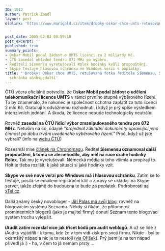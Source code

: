 ```yaml
---
ID: 1512
author: Patrick Zandl
layout: post
oldlink: 'https://www.marigold.cz/item/drobky-oskar-chce-umts-retusovana-fotka-reditele-siemensu-skype-a-hlasova-schranka-a-dalsi

  '
post_date: 2005-02-03 08:59:18
post_excerpt: ''
published: true
summary_points:
- Oskar Mobil podal žádost o UMTS licenci za 2 miliardy Kč.
- ČTÚ zasedal ohledně tendru 872 MHz po výběru.
- Řediteli Siemensu vyretušovali Rolex hodinky kvůli propouštění.
- Skype testuje hlasovou schránku ve Windows verzi s poplatky.
title: "'Drobky: Oskar chce UMTS, retušovaná fotka ředitele Siemensu, Skype a hlasová"
  schránka a&nbsp;další'
---
```


<p>ČTÚ včera oficiálně potvrdilo, že O<b>skar Mobil podal žádost o udělení telekomunikační licence UMTS</b>
v rámci prvního stupně výběrového řízení. To by znamenalo, že nakonec
je společnost ochotna zaplatit za tuto licenci 2 mld Kč. Gratuluji k
odvážnému rozhodnutí, i když je prý spíše výsledkem intenzivních
jednání. A škoda, že licence nebude technologicky neutrální. <br />
<br />
Rovněž <b>zasedal na ČTÚ řídící výbor zmanipulovaného tendru pro 872 MHz</b>. Netuším na co, údajně <span style="font-style: italic;">"projednal základní dokumenty upravující jeho činnost po dobu trvání uvedeného výběrového řízení."</span> Proč, když už jste vybrali? (info na <a href="http://www.ctu.cz" >webu ČTÚ</a>)<br />
<br />
Rozesmál mne <a href="http://www.chronomag.info/108999_item.php">článek na Chronomagu</a>. Ředitel <b>Siemensu oznamoval další propouštění, k tomu se ale nehodilo, aby měl na ruce drahé hodinky Rolex</b>.
Tak mu je vyretušovali. Německá média si toho všimla a propírají to.
Holt je třeba rozlišit, k jaké situaci si jaké hodinky vzít. <br />
<br />
<b>Skype ve své nové verzi pro Windows má i hlasovou schránku</b>.
Zatím se to testuje, posílá se emailem registrační klíč a zprávy se
ukládají na Skype server, takže zřejmě do budoucna to bude za poplatek.
Podrobnosti <a href="http://forum.xtel.cz/viewtopic.php?t=101">na xTel.cz</a>.<br />
<br />
Další známý český novobloger - <a href="http://blog.lide.cz/jiri.pallas/">Jiří Palas má svůj blog</a>,
rovněž na blogovacím systému Seznamu. Někdy si říkám, že přítomnost
prominentních blogerů (jako je majitel firmy) donutí Seznam tento
blogovací systém trochu vylepšit. <br />
<br style="font-weight: bold;" />
<b>iAudit zatím rozeslal více jak třicet kódů pro audit weblogů</b>.
A už se lidé z iAuditu vyjádřili i k tomu, kde že v tom vidí zisk pro
svoji firmu. Nikde - byl to okamžitý nápad a nic je to nestojí (<a href="http://www.orisek.net/?article=audit-blog-zdarma-iaudit">via Oříšek</a>). Prý jsem je na ten nápad přivedl já :) - ha, v čem to já nemám prsty ...</p>